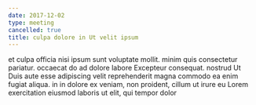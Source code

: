 ```yaml
---
date: 2017-12-02
type: meeting
cancelled: true
title: culpa dolore in Ut velit ipsum
---
```

et culpa officia nisi ipsum sunt voluptate mollit. minim quis consectetur pariatur. occaecat do ad dolore labore Excepteur consequat. nostrud Ut Duis aute esse adipiscing velit reprehenderit magna commodo ea enim fugiat aliqua. in in dolore ex veniam, non proident, cillum ut irure eu Lorem exercitation eiusmod laboris ut elit, qui tempor dolor